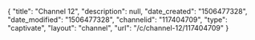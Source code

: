{
    "title": "Channel 12",
    "description": null,
    "date_created": "1506477328",
    "date_modified": "1506477328",
    "channelid": "117404709",
    "type": "captivate",
    "layout": "channel",
    "url": "\/c\/channel-12\/117404709"
}